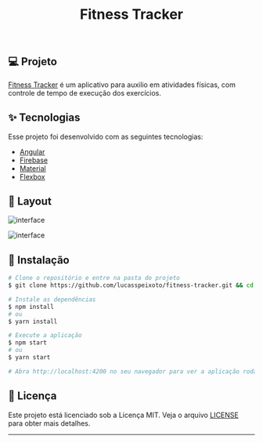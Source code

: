 <h1 align="center">
   Fitness Tracker
</h1>

<br>

## 💻 Projeto

[Fitness Tracker](https://github.com/lucasspeixoto/fitness-tracker.git) é um aplicativo para auxilio
em atividades físicas, com controle de tempo de execução dos exercícios.

## ✨ Tecnologias

Esse projeto foi desenvolvido com as seguintes tecnologias:

- [Angular](https://angular.io/startg)
- [Firebase](https://firebase.google.com/)
- [Material](https://material.angular.io/)
- [Flexbox](https://css-tricks.com/snippets/css/a-guide-to-flexbox/)

## 🔖 Layout

![interface](src/assets/images/layout.png 'Layout Atual')

![interface](src/assets/images/layout_.png 'Layout Atual')

## 🚀 Instalação

```bash
# Clone o repositório e entre na pasta do projeto
$ git clone https://github.com/lucasspeixoto/fitness-tracker.git && cd fitness-tracker

# Instale as dependências
$ npm install
# ou
$ yarn install

# Execute a aplicação
$ npm start
# ou
$ yarn start

# Abra http://localhost:4200 no seu navegador para ver a aplicação rodando!
```

## 📝 Licença

Este projeto está licenciado sob a Licença MIT. Veja o arquivo [LICENSE](LICENSE) para obter mais detalhes.

---
